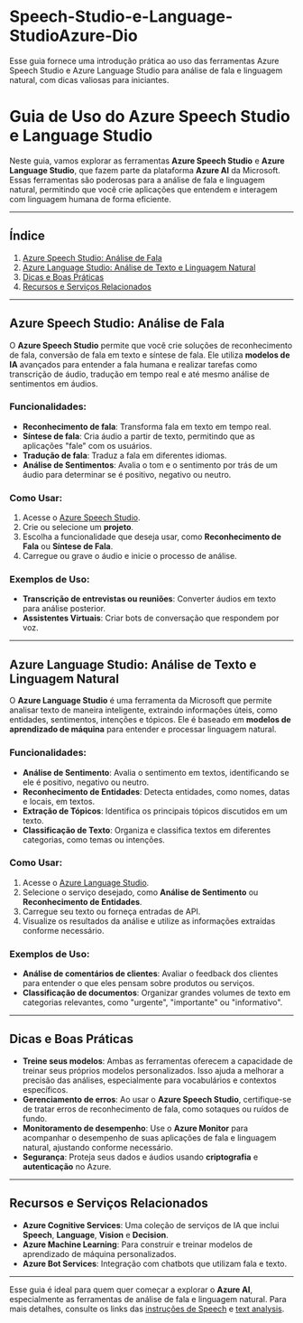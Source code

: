 # Speech-Studio-e-Language-StudioAzure-Dio
Esse guia fornece uma introdução prática ao uso das ferramentas Azure Speech Studio e Azure Language Studio para análise de fala e linguagem natural, com dicas valiosas para iniciantes.

# Guia de Uso do Azure Speech Studio e Language Studio

Neste guia, vamos explorar as ferramentas **Azure Speech Studio** e **Azure Language Studio**, que fazem parte da plataforma **Azure AI** da Microsoft. Essas ferramentas são poderosas para a análise de fala e linguagem natural, permitindo que você crie aplicações que entendem e interagem com linguagem humana de forma eficiente.

---

## Índice

1. [Azure Speech Studio: Análise de Fala](#azure-speech-studio-análise-de-fala)
2. [Azure Language Studio: Análise de Texto e Linguagem Natural](#azure-language-studio-análise-de-texto-e-linguagem-natural)
3. [Dicas e Boas Práticas](#dicas-e-boas-práticas)
4. [Recursos e Serviços Relacionados](#recursos-e-serviços-relacionados)

---

## Azure Speech Studio: Análise de Fala

O **Azure Speech Studio** permite que você crie soluções de reconhecimento de fala, conversão de fala em texto e síntese de fala. Ele utiliza **modelos de IA** avançados para entender a fala humana e realizar tarefas como transcrição de áudio, tradução em tempo real e até mesmo análise de sentimentos em áudios.

### Funcionalidades:
- **Reconhecimento de fala**: Transforma fala em texto em tempo real.
- **Síntese de fala**: Cria áudio a partir de texto, permitindo que as aplicações "fale" com os usuários.
- **Tradução de fala**: Traduz a fala em diferentes idiomas.
- **Análise de Sentimentos**: Avalia o tom e o sentimento por trás de um áudio para determinar se é positivo, negativo ou neutro.

### Como Usar:
1. Acesse o [Azure Speech Studio](https://speech.microsoft.com).
2. Crie ou selecione um **projeto**.
3. Escolha a funcionalidade que deseja usar, como **Reconhecimento de Fala** ou **Síntese de Fala**.
4. Carregue ou grave o áudio e inicie o processo de análise.

### Exemplos de Uso:
- **Transcrição de entrevistas ou reuniões**: Converter áudios em texto para análise posterior.
- **Assistentes Virtuais**: Criar bots de conversação que respondem por voz.
  
---

## Azure Language Studio: Análise de Texto e Linguagem Natural

O **Azure Language Studio** é uma ferramenta da Microsoft que permite analisar texto de maneira inteligente, extraindo informações úteis, como entidades, sentimentos, intenções e tópicos. Ele é baseado em **modelos de aprendizado de máquina** para entender e processar linguagem natural.

### Funcionalidades:
- **Análise de Sentimento**: Avalia o sentimento em textos, identificando se ele é positivo, negativo ou neutro.
- **Reconhecimento de Entidades**: Detecta entidades, como nomes, datas e locais, em textos.
- **Extração de Tópicos**: Identifica os principais tópicos discutidos em um texto.
- **Classificação de Texto**: Organiza e classifica textos em diferentes categorias, como temas ou intenções.
  
### Como Usar:
1. Acesse o [Azure Language Studio](https://www.microsoft.com/en-us/azure/cognitive-services/language).
2. Selecione o serviço desejado, como **Análise de Sentimento** ou **Reconhecimento de Entidades**.
3. Carregue seu texto ou forneça entradas de API.
4. Visualize os resultados da análise e utilize as informações extraídas conforme necessário.

### Exemplos de Uso:
- **Análise de comentários de clientes**: Avaliar o feedback dos clientes para entender o que eles pensam sobre produtos ou serviços.
- **Classificação de documentos**: Organizar grandes volumes de texto em categorias relevantes, como "urgente", "importante" ou "informativo".

---

## Dicas e Boas Práticas

- **Treine seus modelos**: Ambas as ferramentas oferecem a capacidade de treinar seus próprios modelos personalizados. Isso ajuda a melhorar a precisão das análises, especialmente para vocabulários e contextos específicos.
- **Gerenciamento de erros**: Ao usar o **Azure Speech Studio**, certifique-se de tratar erros de reconhecimento de fala, como sotaques ou ruídos de fundo.
- **Monitoramento de desempenho**: Use o **Azure Monitor** para acompanhar o desempenho de suas aplicações de fala e linguagem natural, ajustando conforme necessário.
- **Segurança**: Proteja seus dados e áudios usando **criptografia** e **autenticação** no Azure.

---

## Recursos e Serviços Relacionados

- **Azure Cognitive Services**: Uma coleção de serviços de IA que inclui **Speech**, **Language**, **Vision** e **Decision**.
- **Azure Machine Learning**: Para construir e treinar modelos de aprendizado de máquina personalizados.
- **Azure Bot Services**: Integração com chatbots que utilizam fala e texto.

---

Esse guia é ideal para quem quer começar a explorar o **Azure AI**, especialmente as ferramentas de análise de fala e linguagem natural. Para mais detalhes, consulte os links das [instruções de Speech](https://microsoftlearning.github.io/mslearn-ai-fundamentals/Instructions/Labs/09-speech.html) e [text analysis](https://microsoftlearning.github.io/mslearn-ai-fundamentals/Instructions/Labs/06-text-analysis.html).
